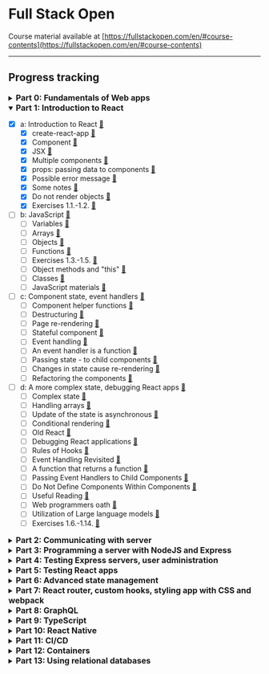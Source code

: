 # Full Stack Open
Course material available at [https://fullstackopen.com/en/#course-contents](https://fullstackopen.com/en/#course-contents)
___
## Progress tracking

<details> 
<summary><span style="font-weight: bold; font-size: 16px;">Part 0: Fundamentals of Web apps</span></summary> 

- [x] a: General info
- [x] b: Fundamentals of Web apps [🔗](https://fullstackopen.com/en/part0/fundamentals_of_web_apps)
    - [x] HTTP GET [🔗](https://fullstackopen.com/en/part0/fundamentals_of_web_apps#http-get)
    - [x] Traditional web applications [🔗](https://fullstackopen.com/en/part0/fundamentals_of_web_apps#traditional-web-applications)
    - [x] Running application logic in the browser [🔗](https://fullstackopen.com/en/part0/fundamentals_of_web_apps#running-application-logic-in-the-browser)
    - [x] Event handlers and Callback functions [🔗](https://fullstackopen.com/en/part0/fundamentals_of_web_apps#event-handlers-and-callback-functions)
    - [x] Document Object Model or DOM [🔗](https://fullstackopen.com/en/part0/fundamentals_of_web_apps#document-object-model-or-dom)
    - [x] Manipulating the document object from console [🔗](https://fullstackopen.com/en/part0/fundamentals_of_web_apps#manipulating-the-document-object-from-console)
    - [x] CSS [🔗](https://fullstackopen.com/en/part0/fundamentals_of_web_apps#css)
    - [x] Loading a page containing JavaScript - review [🔗](https://fullstackopen.com/en/part0/fundamentals_of_web_apps#loading-a-page-containing-java-script-review)
    - [x] Forms and HTTP POST [🔗](https://fullstackopen.com/en/part0/fundamentals_of_web_apps#forms-and-http-post)
    - [x] AJAX [🔗](https://fullstackopen.com/en/part0/fundamentals_of_web_apps#ajax)
    - [x] Single page app [🔗](https://fullstackopen.com/en/part0/fundamentals_of_web_apps#single-page-app)
    - [x] JavaScript-libraries [🔗](https://fullstackopen.com/en/part0/fundamentals_of_web_apps#java-script-libraries)
    - [x] Full-stack web development [🔗](https://fullstackopen.com/en/part0/fundamentals_of_web_apps#full-stack-web-development)
    - [x] JavaScript fatigue [🔗](https://fullstackopen.com/en/part0/fundamentals_of_web_apps#java-script-fatigue)
    - [x] Exercises 0.1.-0.6. [🔗](https://fullstackopen.com/en/part0/fundamentals_of_web_apps#exercises-0-1-0-6)
</details>

<details open> 
<summary><span style="font-weight: bold; font-size: 16px;">Part 1: Introduction to React</span></summary>

- [x] a: Introduction to React [🔗](https://fullstackopen.com/en/part1/introduction_to_react)
  - [x] create-react-app [🔗](https://fullstackopen.com/en/part1/introduction_to_react#create-react-app)
  - [x] Component [🔗](https://fullstackopen.com/en/part1/introduction_to_react#component)
  - [x] JSX [🔗](https://fullstackopen.com/en/part1/introduction_to_react#jsx)
  - [x] Multiple components [🔗](https://fullstackopen.com/en/part1/introduction_to_react#multiple-components)
  - [x] props: passing data to components [🔗](https://fullstackopen.com/en/part1/introduction_to_react#props-passing-data-to-components)
  - [x] Possible error message [🔗](https://fullstackopen.com/en/part1/introduction_to_react#possible-error-message)
  - [x] Some notes [🔗](https://fullstackopen.com/en/part1/introduction_to_react#some-notes)
  - [x] Do not render objects [🔗](https://fullstackopen.com/en/part1/introduction_to_react#do-not-render-objects)
  - [x] Exercises 1.1.-1.2. [🔗](https://fullstackopen.com/en/part1/introduction_to_react#exercises-1-1-1-2) 
- [ ] b: JavaScript [🔗](https://fullstackopen.com/en/part1/java_script)
  - [ ] Variables [🔗](https://fullstackopen.com/en/part1/java_script#variables)
  - [ ] Arrays [🔗](https://fullstackopen.com/en/part1/java_script#arrays)
  - [ ] Objects [🔗](https://fullstackopen.com/en/part1/java_script#objects)
  - [ ] Functions [🔗](https://fullstackopen.com/en/part1/java_script#functions)
  - [ ] Exercises 1.3.-1.5. [🔗](https://fullstackopen.com/en/part1/java_script#exercises-1-3-1-5)
  - [ ] Object methods and "this" [🔗](https://fullstackopen.com/en/part1/java_script#object-methods-and-this)
  - [ ] Classes [🔗](https://fullstackopen.com/en/part1/java_script#classes)
  - [ ] JavaScript materials [🔗](https://fullstackopen.com/en/part1/java_script#java-script-materials)
- [ ] c: Component state, event handlers [🔗](https://fullstackopen.com/en/part1/component_state_event_handlers)
  - [ ] Component helper functions [🔗](https://fullstackopen.com/en/part1/component_state_event_handlers#component-helper-functions)
  - [ ] Destructuring [🔗](https://fullstackopen.com/en/part1/component_state_event_handlers#destructuring)
  - [ ] Page re-rendering [🔗](https://fullstackopen.com/en/part1/component_state_event_handlers#page-re-rendering)
  - [ ] Stateful component [🔗](https://fullstackopen.com/en/part1/component_state_event_handlers#stateful-component)
  - [ ] Event handling [🔗](https://fullstackopen.com/en/part1/component_state_event_handlers#event-handling)
  - [ ] An event handler is a function [🔗](https://fullstackopen.com/en/part1/component_state_event_handlers#an-event-handler-is-a-function)
  - [ ] Passing state - to child components [🔗](https://fullstackopen.com/en/part1/component_state_event_handlers#passing-state-to-child-components)
  - [ ] Changes in state cause re-rendering [🔗](https://fullstackopen.com/en/part1/component_state_event_handlers#changes-in-state-cause-re-rendering)
  - [ ] Refactoring the components [🔗](https://fullstackopen.com/en/part1/component_state_event_handlers#refactoring-the-components)
- [ ] d: A more complex state, debugging React apps [🔗](https://fullstackopen.com/en/part1/a_more_complex_state_debugging_react_apps)
  - [ ] Complex state [🔗](https://fullstackopen.com/en/part1/a_more_complex_state_debugging_react_apps#complex-state)
  - [ ] Handling arrays [🔗](https://fullstackopen.com/en/part1/a_more_complex_state_debugging_react_apps#handling-arrays)
  - [ ] Update of the state is asynchronous [🔗](https://fullstackopen.com/en/part1/a_more_complex_state_debugging_react_apps#update-of-the-state-is-asynchronous)
  - [ ] Conditional rendering [🔗](https://fullstackopen.com/en/part1/a_more_complex_state_debugging_react_apps#conditional-rendering)
  - [ ] Old React [🔗](https://fullstackopen.com/en/part1/a_more_complex_state_debugging_react_apps#old-react)
  - [ ] Debugging React applications [🔗](https://fullstackopen.com/en/part1/a_more_complex_state_debugging_react_apps#debugging-react-applications)
  - [ ] Rules of Hooks [🔗](https://fullstackopen.com/en/part1/a_more_complex_state_debugging_react_apps#rules-of-hooks)
  - [ ] Event Handling Revisited [🔗](https://fullstackopen.com/en/part1/a_more_complex_state_debugging_react_apps#event-handling-revisited)
  - [ ] A function that returns a function [🔗](https://fullstackopen.com/en/part1/a_more_complex_state_debugging_react_apps#a-function-that-returns-a-function)
  - [ ] Passing Event Handlers to Child Components [🔗](https://fullstackopen.com/en/part1/a_more_complex_state_debugging_react_apps#passing-event-handlers-to-child-components)
  - [ ] Do Not Define Components Within Components [🔗](https://fullstackopen.com/en/part1/a_more_complex_state_debugging_react_apps#do-not-define-components-within-components)
  - [ ] Useful Reading [🔗](https://fullstackopen.com/en/part1/a_more_complex_state_debugging_react_apps#useful-reading)
  - [ ] Web programmers oath [🔗](https://fullstackopen.com/en/part1/a_more_complex_state_debugging_react_apps#web-programmers-oath)
  - [ ] Utilization of Large language models [🔗](https://fullstackopen.com/en/part1/a_more_complex_state_debugging_react_apps#utilization-of-large-language-models)
  - [ ] Exercises 1.6.-1.14. [🔗](https://fullstackopen.com/en/part1/a_more_complex_state_debugging_react_apps#exercises-1-6-1-14)
</details>

<details> 
<summary><span style="font-weight: bold; font-size: 16px;">Part 2: Communicating with server</span></summary> 

- [ ] a: Rendering a collection, modules [🔗](https://fullstackopen.com/en/part2/rendering_a_collection_modules)
  - [ ] console.log [🔗](https://fullstackopen.com/en/part2/rendering_a_collection_modules#console-log)
  - [ ] Protip: Visual Studio Code snippets [🔗](https://fullstackopen.com/en/part2/rendering_a_collection_modules#protip-visual-studio-code-snippets)
  - [ ] JavaScript Arrays [🔗](https://fullstackopen.com/en/part2/rendering_a_collection_modules#java-script-arrays)
  - [ ] Event Handlers Revisited [🔗](https://fullstackopen.com/en/part2/rendering_a_collection_modules#event-handlers-revisited)
  - [ ] Rendering Collections [🔗](https://fullstackopen.com/en/part2/rendering_a_collection_modules#rendering-collections)
  - [ ] Key-attribute [🔗](https://fullstackopen.com/en/part2/rendering_a_collection_modules#key-attribute)
  - [ ] Map  [🔗](https://fullstackopen.com/en/part2/rendering_a_collection_modules#map)
  - [ ] Anti-pattern: Array Indexes as Keys [🔗](https://fullstackopen.com/en/part2/rendering_a_collection_modules#anti-pattern-array-indexes-as-keys)
  - [ ] Refactoring Modules [🔗](https://fullstackopen.com/en/part2/rendering_a_collection_modules#refactoring-modules)
  - [ ] When the Application Breaks [🔗](https://fullstackopen.com/en/part2/rendering_a_collection_modules#when-the-application-breaks)
  - [ ] Web developer's oath [🔗](https://fullstackopen.com/en/part2/rendering_a_collection_modules#web-developers-oath)
  - [ ] Exercises 2.1.-2.5. [🔗](https://fullstackopen.com/en/part2/rendering_a_collection_modules#exercises-2-1-2-5)
- [ ] b: Forms [🔗](https://fullstackopen.com/en/part2/forms)
  - [ ] Saving the notes in the component state [🔗](https://fullstackopen.com/en/part2/forms#saving-the-notes-in-the-component-state)
  - [ ] Controlled component [🔗](https://fullstackopen.com/en/part2/forms#controlled-component)
  - [ ] Filtering Displayed Elements [🔗](https://fullstackopen.com/en/part2/forms#filtering-displayed-elements)
  - [ ] Exercises 2.6.-2.10. [🔗](https://fullstackopen.com/en/part2/forms#exercises-2-6-2-10)
- [ ] c: Getting data from server [🔗](https://fullstackopen.com/en/part2/getting_data_from_server)
  - [ ] The browser as a runtime environment [🔗](https://fullstackopen.com/en/part2/getting_data_from_server#the-browser-as-a-runtime-environment)
  - [ ] npm [🔗](https://fullstackopen.com/en/part2/getting_data_from_server#npm)
  - [ ] Axios and promises [🔗](https://fullstackopen.com/en/part2/getting_data_from_server#axios-and-promises)
  - [ ] Effect-hooks [🔗](https://fullstackopen.com/en/part2/getting_data_from_server#effect-hooks)
  - [ ] The development runtime environment [🔗](https://fullstackopen.com/en/part2/getting_data_from_server#the-development-runtime-environment)
  - [ ] Exercise 2.11. [🔗](https://fullstackopen.com/en/part2/getting_data_from_server#exercise-2-11)
- [ ] d: Altering data in server [🔗](https://fullstackopen.com/en/part2/altering_data_in_server)
  - [ ] REST [🔗](https://fullstackopen.com/en/part2/altering_data_in_server#rest)
  - [ ] Sending Data to the Server [🔗](https://fullstackopen.com/en/part2/altering_data_in_server#sending-data-to-the-server)
  - [ ] Changing the Importance of Notes [🔗](https://fullstackopen.com/en/part2/altering_data_in_server#changing-the-importance-of-notes)
  - [ ] Extracting Communication with the Backend into a Separate Module [🔗](https://fullstackopen.com/en/part2/altering_data_in_server#extracting-communication-with-the-backend-into-a-separate-module)
  - [ ] Cleaner Syntax for Defining Object Literals [🔗](https://fullstackopen.com/en/part2/altering_data_in_server#cleaner-syntax-for-defining-object-literals)
  - [ ] Promises and Errors [🔗](https://fullstackopen.com/en/part2/altering_data_in_server#promises-and-errors)
  - [ ] Full stack developer's oath [🔗](https://fullstackopen.com/en/part2/altering_data_in_server#full-stack-developers-oath)
  - [ ] Exercises 2.12.-2.15. [🔗](https://fullstackopen.com/en/part2/altering_data_in_server#exercises-2-12-2-15)
- [ ] e: Adding styles to React app [🔗](https://fullstackopen.com/en/part2/adding_styles_to_react_app)
  - [ ] Improved error message [🔗](https://fullstackopen.com/en/part2/adding_styles_to_react_app#improved-error-message)
  - [ ] Inline styles [🔗](https://fullstackopen.com/en/part2/adding_styles_to_react_app#inline-styles)
  - [ ] Exercises 2.16.-2.17. [🔗](https://fullstackopen.com/en/part2/adding_styles_to_react_app#exercises-2-16-2-17)
  - [ ] Couple of important remarks [🔗](https://fullstackopen.com/en/part2/adding_styles_to_react_app#couple-of-important-remarks)
  - [ ] Exercises 2.18.-2.20. [🔗](https://fullstackopen.com/en/part2/adding_styles_to_react_app#exercises-2-18-2-20)
</details>

<details> 
<summary><span style="font-weight: bold; font-size: 16px;">Part 3: Programming a server with NodeJS and Express</span></summary> 

- [ ] a: Node.js and Express [🔗](https://fullstackopen.com/en/part3/node_js_and_express)
  - [ ] Simple web server [🔗](https://fullstackopen.com/en/part3/node_js_and_express#simple-web-server)
  - [ ] Express [🔗](https://fullstackopen.com/en/part3/node_js_and_express#express)
  - [ ] Web and Express [🔗](https://fullstackopen.com/en/part3/node_js_and_express#web-and-express)
  - [ ] nodemon [🔗](https://fullstackopen.com/en/part3/node_js_and_express#nodemon)
  - [ ] REST [🔗](https://fullstackopen.com/en/part3/node_js_and_express#rest)
  - [ ] Fetching a single resource [🔗](https://fullstackopen.com/en/part3/node_js_and_express#fetching-a-single-resource)
  - [ ] Deleting resources [🔗](https://fullstackopen.com/en/part3/node_js_and_express#deleting-resources)
  - [ ] Postman [🔗](https://fullstackopen.com/en/part3/node_js_and_express#postman)
  - [ ] The Visual Studio Code REST client [🔗](https://fullstackopen.com/en/part3/node_js_and_express#the-visual-studio-code-rest-client)
  - [ ] The WebStorm HTTP Client [🔗](https://fullstackopen.com/en/part3/node_js_and_express#the-web-storm-http-client)
  - [ ] Receiving data [🔗](https://fullstackopen.com/en/part3/node_js_and_express#receiving-data)
  - [ ] Exercises 3.1.-3.6. [🔗](https://fullstackopen.com/en/part3/node_js_and_express#exercises-3-1-3-6)
  - [ ] About HTTP request types [🔗](https://fullstackopen.com/en/part3/node_js_and_express#about-http-request-types)
  - [ ] Middleware [🔗](https://fullstackopen.com/en/part3/node_js_and_express#middleware)
  - [ ] Exercises 3.7.-3.8. [🔗](https://fullstackopen.com/en/part3/node_js_and_express#exercises-3-7-3-8)
- [ ] b: Deploying app to internet [🔗](https://fullstackopen.com/en/part3/deploying_app_to_internet)
  - [ ] Same origin policy and CORS [🔗](https://fullstackopen.com/en/part3/deploying_app_to_internet#same-origin-policy-and-cors)
  - [ ] Application to the Internet [🔗](https://fullstackopen.com/en/part3/deploying_app_to_internet#application-to-the-internet)
  - [ ] Frontend production build [🔗](https://fullstackopen.com/en/part3/deploying_app_to_internet#frontend-production-build)
  - [ ] Serving static files from the backend [🔗](https://fullstackopen.com/en/part3/deploying_app_to_internet#serving-static-files-from-the-backend)
  - [ ] The whole app to the internet [🔗](https://fullstackopen.com/en/part3/deploying_app_to_internet#the-whole-app-to-the-internet)
  - [ ] Streamlining deploying of the frontend [🔗](https://fullstackopen.com/en/part3/deploying_app_to_internet#streamlining-deploying-of-the-frontend)
  - [ ] Proxy [🔗](https://fullstackopen.com/en/part3/deploying_app_to_internet#proxy)
  - [ ] Exercises 3.9.-3.11 [🔗](https://fullstackopen.com/en/part3/deploying_app_to_internet#exercises-3-9-3-11)
- [ ] c: Saving data to MongoDB [🔗](https://fullstackopen.com/en/part3/saving_data_to_mongo_db)
  - [ ] Debugging Node applications [🔗](https://fullstackopen.com/en/part3/saving_data_to_mongo_db#debugging-node-applications)
  - [ ] MongoDB [🔗](https://fullstackopen.com/en/part3/saving_data_to_mongo_db#mongo-db)
  - [ ] Schema [🔗](https://fullstackopen.com/en/part3/saving_data_to_mongo_db#schema)
  - [ ] Creating and saving objects [🔗](https://fullstackopen.com/en/part3/saving_data_to_mongo_db#creating-and-saving-objects)
  - [ ] Fetching objects from the database [🔗](https://fullstackopen.com/en/part3/saving_data_to_mongo_db#fetching-objects-from-the-database)
  - [ ] Exercise 3.12. [🔗](https://fullstackopen.com/en/part3/saving_data_to_mongo_db#exercise-3-12)
  - [ ] Connecting the backend to a database [🔗](https://fullstackopen.com/en/part3/saving_data_to_mongo_db#connecting-the-backend-to-a-database)
  - [ ] Moving db configuration to its own module [🔗](https://fullstackopen.com/en/part3/saving_data_to_mongo_db#moving-db-configuration-to-its-own-module)
  - [ ] Important note to Fly.io users [🔗](https://fullstackopen.com/en/part3/saving_data_to_mongo_db#important-note-to-fly-io-users)
  - [ ] Using database in route handlers [🔗](https://fullstackopen.com/en/part3/saving_data_to_mongo_db#using-database-in-route-handlers)
  - [ ] Verifying frontend and backend integration [🔗](https://fullstackopen.com/en/part3/saving_data_to_mongo_db#verifying-frontend-and-backend-integration)
  - [ ] Exercises 3.13.-3.14. [🔗](https://fullstackopen.com/en/part3/saving_data_to_mongo_db#exercises-3-13-3-14)
  - [ ] Error handling [🔗](https://fullstackopen.com/en/part3/saving_data_to_mongo_db#error-handling)
  - [ ] Moving error handling into middleware [🔗](https://fullstackopen.com/en/part3/saving_data_to_mongo_db#moving-error-handling-into-middleware)
  - [ ] The order of middleware loading [🔗](https://fullstackopen.com/en/part3/saving_data_to_mongo_db#the-order-of-middleware-loading)
  - [ ] Other operations [🔗](https://fullstackopen.com/en/part3/saving_data_to_mongo_db#other-operations)
  - [ ] A true full stack developer's oath [🔗](https://fullstackopen.com/en/part3/saving_data_to_mongo_db#a-true-full-stack-developers-oath)
  - [ ] Exercises 3.15.-3.18. [🔗](https://fullstackopen.com/en/part3/saving_data_to_mongo_db#exercises-3-15-3-18)
- [ ] d: Validation and ESLint [🔗](https://fullstackopen.com/en/part3/validation_and_es_lint)
  - [ ] Deploying the database backend to production [🔗](https://fullstackopen.com/en/part3/validation_and_es_lint#deploying-the-database-backend-to-production)
  - [ ] Exercises 3.19.-3.21. [🔗](https://fullstackopen.com/en/part3/validation_and_es_lint#exercises-3-19-3-21)
  - [ ] Lint [🔗](https://fullstackopen.com/en/part3/validation_and_es_lint#lint)
  - [ ] Exercise 3.22. [🔗](https://fullstackopen.com/en/part3/validation_and_es_lint#exercise-3-22)
</details>

<details> 
<summary><span style="font-weight: bold; font-size: 16px;">Part 4: Testing Express servers, user administration</span></summary> 

- [ ] a: Structure of backend application, introduction to testing [🔗](https://fullstackopen.com/en/part4/structure_of_backend_application_introduction_to_testing)
  - [ ] Project structure [🔗](https://fullstackopen.com/en/part4/structure_of_backend_application_introduction_to_testing#project-structure)
  - [ ] Note on exports [🔗](https://fullstackopen.com/en/part4/structure_of_backend_application_introduction_to_testing#note-on-exports)
  - [ ] Exercises 4.1.-4.2. [🔗](https://fullstackopen.com/en/part4/structure_of_backend_application_introduction_to_testing#exercises-4-1-4-2)
  - [ ] Testing Node applications [🔗](https://fullstackopen.com/en/part4/structure_of_backend_application_introduction_to_testing#testing-node-applications)
  - [ ] Exercises 4.3.-4.7. [🔗](https://fullstackopen.com/en/part4/structure_of_backend_application_introduction_to_testing#exercises-4-3-4-7)
- [ ] b: Testing the backend [🔗](https://fullstackopen.com/en/part4/testing_the_backend)
  - [ ] Test environment [🔗](https://fullstackopen.com/en/part4/testing_the_backend#test-environment)
  - [ ] supertest [🔗](https://fullstackopen.com/en/part4/testing_the_backend#supertest)
  - [ ] Initializing the database before tests [🔗](https://fullstackopen.com/en/part4/testing_the_backend#initializing-the-database-before-tests)
  - [ ] Running tests one by one [🔗](https://fullstackopen.com/en/part4/testing_the_backend#running-tests-one-by-one)
  - [ ] async/await [🔗](https://fullstackopen.com/en/part4/testing_the_backend#async-await)
  - [ ] async/await in the backend [🔗](https://fullstackopen.com/en/part4/testing_the_backend#async-await-in-the-backend)
  - [ ] More tests and refactoring the backend [🔗](https://fullstackopen.com/en/part4/testing_the_backend#more-tests-and-refactoring-the-backend)
  - [ ] Error handling and async/await [🔗](https://fullstackopen.com/en/part4/testing_the_backend#error-handling-and-async-await)
  - [ ] Eliminating the try-catch [🔗](https://fullstackopen.com/en/part4/testing_the_backend#eliminating-the-try-catch)
  - [ ] Optimizing the beforeEach function [🔗](https://fullstackopen.com/en/part4/testing_the_backend#optimizing-the-before-each-function)
  - [ ] A true full stack developer's oath [🔗](https://fullstackopen.com/en/part4/testing_the_backend#a-true-full-stack-developers-oath)
  - [ ] Exercises 4.8.-4.12. [🔗](https://fullstackopen.com/en/part4/testing_the_backend#exercises-4-8-4-12)
  - [ ] Refactoring tests [🔗](https://fullstackopen.com/en/part4/testing_the_backend#refactoring-tests)
  - [ ] Exercises 4.13.-4.14. [🔗](https://fullstackopen.com/en/part4/testing_the_backend#exercises-4-13-4-14)
- [ ] c: User administration [🔗](https://fullstackopen.com/en/part4/user_administration)
  - [ ] References across collections [🔗](https://fullstackopen.com/en/part4/user_administration#references-across-collections)
  - [ ] Mongoose schema for users [🔗](https://fullstackopen.com/en/part4/user_administration#mongoose-schema-for-users)
  - [ ] Creating users [🔗](https://fullstackopen.com/en/part4/user_administration#creating-users)
  - [ ] Creating a new note [🔗](https://fullstackopen.com/en/part4/user_administration#creating-a-new-note)
  - [ ] Populate [🔗](https://fullstackopen.com/en/part4/user_administration#populate)
- [ ] d: Token authentication [🔗](https://fullstackopen.com/en/part4/token_authentication)
  - [ ] Problems of Token-based authentication [🔗](https://fullstackopen.com/en/part4/token_authentication#limiting-creating-new-notes-to-logged-in-users)
  - [ ] End notes [🔗](https://fullstackopen.com/en/part4/token_authentication#end-notes)
  - [ ] Exercises 4.15.-4.23. [🔗](https://fullstackopen.com/en/part4/token_authentication#exercises-4-15-4-23)
- [ ] e: Legacy: Testing with Jest [🔗](https://fullstackopen.com/en/part4/legacy_testing_with_jest)
  - [ ] Testing Node applications [🔗](https://fullstackopen.com/en/part4/legacy_testing_with_jest#testing-node-applications)
  - [ ] Exercises 4.3.-4.7. [🔗](https://fullstackopen.com/en/part4/legacy_testing_with_jest#exercises-4-3-4-7)
  - [ ] Test environment [🔗](https://fullstackopen.com/en/part4/legacy_testing_with_jest#test-environment)
  - [ ] supertest [🔗](https://fullstackopen.com/en/part4/legacy_testing_with_jest#supertest)
  - [ ] Initializing the database before tests [🔗](https://fullstackopen.com/en/part4/legacy_testing_with_jest#initializing-the-database-before-tests)
  - [ ] Running tests one by one [🔗](https://fullstackopen.com/en/part4/legacy_testing_with_jest#running-tests-one-by-one)
  - [ ] async/await [🔗](https://fullstackopen.com/en/part4/legacy_testing_with_jest#async-await)
  - [ ] async/await in the backend [🔗](https://fullstackopen.com/en/part4/legacy_testing_with_jest#async-await-in-the-backend)
  - [ ] More tests and refactoring the backend [🔗](https://fullstackopen.com/en/part4/legacy_testing_with_jest#more-tests-and-refactoring-the-backend)
  - [ ] Error handling and async/await [🔗](https://fullstackopen.com/en/part4/legacy_testing_with_jest#error-handling-and-async-await)
  - [ ] Eliminating the try-catch [🔗](https://fullstackopen.com/en/part4/legacy_testing_with_jest#eliminating-the-try-catch)
  - [ ] Optimizing the beforeEach function [🔗](https://fullstackopen.com/en/part4/legacy_testing_with_jest#optimizing-the-before-each-function)
  - [ ] A true full stack developer's oath [🔗](https://fullstackopen.com/en/part4/legacy_testing_with_jest#a-true-full-stack-developers-oath)
  - [ ] Exercises 4.8.-4.12. [🔗](https://fullstackopen.com/en/part4/legacy_testing_with_jest#exercises-4-8-4-12)
  - [ ] Refactoring tests [🔗](https://fullstackopen.com/en/part4/legacy_testing_with_jest#refactoring-tests)
  - [ ] Exercises 4.13.-4.14. [🔗](https://fullstackopen.com/en/part4/legacy_testing_with_jest#exercises-4-13-4-14)
</details>

<details> 
<summary><span style="font-weight: bold; font-size: 16px;">Part 5: Testing React apps</span></summary> 

- [ ] a: Login in frontend [🔗](https://fullstackopen.com/en/part5/login_in_frontend)
  - [ ] Handling login [🔗](https://fullstackopen.com/en/part5/login_in_frontend#handling-login)
  - [ ] Creating new notes [🔗](https://fullstackopen.com/en/part5/login_in_frontend#handling-login)
  - [ ] Saving the token to the browser's local storage [🔗](https://fullstackopen.com/en/part5/login_in_frontend#saving-the-token-to-the-browsers-local-storage)
  - [ ] Exercises 5.1.-5.4. [🔗](https://fullstackopen.com/en/part5/login_in_frontend#exercises-5-1-5-4)
  - [ ] A note on using local storage [🔗](https://fullstackopen.com/en/part5/login_in_frontend#a-note-on-using-local-storage)
- [ ] b: props.children and proptypes [🔗](https://fullstackopen.com/en/part5/props_children_and_proptypes)
  - [ ] Displaying the login form only when appropriate [🔗](https://fullstackopen.com/en/part5/props_children_and_proptypes#displaying-the-login-form-only-when-appropriate)
  - [ ] The components children, aka. props.children [🔗](https://fullstackopen.com/en/part5/props_children_and_proptypes#the-components-children-aka-props-children)
  - [ ] State of the forms [🔗](https://fullstackopen.com/en/part5/props_children_and_proptypes#state-of-the-forms)
  - [ ] References to components with ref [🔗](https://fullstackopen.com/en/part5/props_children_and_proptypes#references-to-components-with-ref)
  - [ ] One point about components [🔗](https://fullstackopen.com/en/part5/props_children_and_proptypes#one-point-about-components)
  - [ ] The updated full stack developer's oath [🔗](https://fullstackopen.com/en/part5/props_children_and_proptypes#the-updated-full-stack-developers-oath)
  - [ ] Exercises 5.5.-5.11. [🔗](https://fullstackopen.com/en/part5/props_children_and_proptypes#exercises-5-5-5-11)
  - [ ] PropTypes [🔗](https://fullstackopen.com/en/part5/props_children_and_proptypes#prop-types)
  - [ ] ESlint [🔗](https://fullstackopen.com/en/part5/props_children_and_proptypes#e-slint)
  - [ ] Exercise 5.12. [🔗](https://fullstackopen.com/en/part5/props_children_and_proptypes#exercise-5-12)
- [ ] c: Testing React apps [🔗](https://fullstackopen.com/en/part5/testing_react_apps)
  - [ ] Rendering the component for tests [🔗](https://fullstackopen.com/en/part5/testing_react_apps#rendering-the-component-for-tests)
  - [ ] Test file location [🔗](https://fullstackopen.com/en/part5/testing_react_apps#test-file-location)
  - [ ] Searching for content in a component [🔗](https://fullstackopen.com/en/part5/testing_react_apps#searching-for-content-in-a-component)
  - [ ] Debugging tests [🔗](https://fullstackopen.com/en/part5/testing_react_apps#debugging-tests)
  - [ ] Clicking buttons in tests [🔗](https://fullstackopen.com/en/part5/testing_react_apps#clicking-buttons-in-tests)
  - [ ] Tests for the Togglable component [🔗](https://fullstackopen.com/en/part5/testing_react_apps#tests-for-the-togglable-component)
  - [ ] Testing the forms [🔗](https://fullstackopen.com/en/part5/testing_react_apps#testing-the-forms)
  - [ ] About finding the elements [🔗](https://fullstackopen.com/en/part5/testing_react_apps#about-finding-the-elements)
  - [ ] Test coverage [🔗](https://fullstackopen.com/en/part5/testing_react_apps#test-coverage)
  - [ ] Exercises 5.13.-5.16. [🔗](https://fullstackopen.com/en/part5/testing_react_apps#exercises-5-13-5-16)
  - [ ] Frontend integration tests [🔗](https://fullstackopen.com/en/part5/testing_react_apps#frontend-integration-tests)
  - [ ] Snapshot testing [🔗](https://fullstackopen.com/en/part5/testing_react_apps#snapshot-testing)
- [ ] d: End to end testing: Playwright [🔗](https://fullstackopen.com/en/part5/end_to_end_testing_playwright)
  - [ ] Playwright [🔗](https://fullstackopen.com/en/part5/end_to_end_testing_playwright#playwright)
  - [ ] Initializing tests [🔗](https://fullstackopen.com/en/part5/end_to_end_testing_playwright#initializing-tests)
  - [ ] Testing our own code [🔗](https://fullstackopen.com/en/part5/end_to_end_testing_playwright#testing-our-own-code)
  - [ ] Writing on the form [🔗](https://fullstackopen.com/en/part5/end_to_end_testing_playwright#writing-on-the-form)
  - [ ] Testing note creation [🔗](https://fullstackopen.com/en/part5/end_to_end_testing_playwright#testing-note-creation)
  - [ ] Controlling the state of the database [🔗](https://fullstackopen.com/en/part5/end_to_end_testing_playwright#controlling-the-state-of-the-database)
  - [ ] Test for failed login [🔗](https://fullstackopen.com/en/part5/end_to_end_testing_playwright#test-for-failed-login)
  - [ ] Running tests one by one [🔗](https://fullstackopen.com/en/part5/end_to_end_testing_playwright#running-tests-one-by-one)
  - [ ] Helper functions for tests [🔗](https://fullstackopen.com/en/part5/end_to_end_testing_playwright#helper-functions-for-tests)
  - [ ] Note importance change revisited [🔗](https://fullstackopen.com/en/part5/end_to_end_testing_playwright#note-importance-change-revisited)
  - [ ] Test development and debugging [🔗](https://fullstackopen.com/en/part5/end_to_end_testing_playwright#test-development-and-debugging)
  - [ ] Exercises 5.17.-5.23. [🔗](https://fullstackopen.com/en/part5/end_to_end_testing_playwright#exercises-5-17-5-23)
- [ ] e: End to end testing: Cypress [🔗](https://fullstackopen.com/en/part5/end_to_end_testing_cypress)
  - [ ] Cypress [🔗](https://fullstackopen.com/en/part5/end_to_end_testing_cypress#cypress)
  - [ ] Writing to a form [🔗](https://fullstackopen.com/en/part5/end_to_end_testing_cypress#writing-to-a-form)
  - [ ] Testing new note form [🔗](https://fullstackopen.com/en/part5/end_to_end_testing_cypress#testing-new-note-form)
  - [ ] Controlling the state of the database [🔗](https://fullstackopen.com/en/part5/end_to_end_testing_cypress#controlling-the-state-of-the-database)
  - [ ] Failed login test [🔗](https://fullstackopen.com/en/part5/end_to_end_testing_cypress#failed-login-test)
  - [ ] Bypassing the UI [🔗](https://fullstackopen.com/en/part5/end_to_end_testing_cypress#bypassing-the-ui)
  - [ ] Changing the importance of a note [🔗](https://fullstackopen.com/en/part5/end_to_end_testing_cypress#changing-the-importance-of-a-note)
  - [ ] Running and debugging the tests [🔗](https://fullstackopen.com/en/part5/end_to_end_testing_cypress#running-and-debugging-the-tests)
  - [ ] Exercises 5.17.-5.23. [🔗](https://fullstackopen.com/en/part5/end_to_end_testing_cypress#exercises-5-17-5-23)
</details>

<details> 
<summary><span style="font-weight: bold; font-size: 16px;">Part 6: Advanced state management</span></summary> 

- [ ] a: Flux-architecture and Redux [🔗](https://fullstackopen.com/en/part6/flux_architecture_and_redux)
  - [ ] Flux-architecture [🔗](https://fullstackopen.com/en/part6/flux_architecture_and_redux#flux-architecture)
  - [ ] Redux [🔗](https://fullstackopen.com/en/part6/flux_architecture_and_redux#redux)
  - [ ] A note about the use of createStore [🔗](https://fullstackopen.com/en/part6/flux_architecture_and_redux#a-note-about-the-use-of-create-store)
  - [ ] Redux-notes [🔗](https://fullstackopen.com/en/part6/flux_architecture_and_redux#redux-notes)
  - [ ] Pure functions, immutable [🔗](https://fullstackopen.com/en/part6/flux_architecture_and_redux#pure-functions-immutable)
  - [ ] Array spread syntax [🔗](https://fullstackopen.com/en/part6/flux_architecture_and_redux#array-spread-syntax)
  - [ ] Exercises 6.1.-6.2. [🔗](https://fullstackopen.com/en/part6/flux_architecture_and_redux#exercises-6-1-6-2)
  - [ ] Uncontrolled form [🔗](https://fullstackopen.com/en/part6/flux_architecture_and_redux#uncontrolled-form)
  - [ ] Action creators [🔗](https://fullstackopen.com/en/part6/flux_architecture_and_redux#action-creators)
  - [ ] Forwarding Redux Store to various components [🔗](https://fullstackopen.com/en/part6/flux_architecture_and_redux#forwarding-redux-store-to-various-components)
  - [ ] More components [🔗](https://fullstackopen.com/en/part6/flux_architecture_and_redux#more-components)
  - [ ] Exercises 6.3.-6.8. [🔗](https://fullstackopen.com/en/part6/flux_architecture_and_redux#exercises-6-3-6-8)
- [ ] b: Many reducers [🔗](https://fullstackopen.com/en/part6/many_reducers)
  - [ ] Store with complex state [🔗](https://fullstackopen.com/en/part6/many_reducers#store-with-complex-state)
  - [ ] Combined reducers [🔗](https://fullstackopen.com/en/part6/many_reducers#combined-reducers)
  - [ ] Finishing the filters [🔗](https://fullstackopen.com/en/part6/many_reducers#finishing-the-filters)
  - [ ] Exercise 6.9 [🔗](https://fullstackopen.com/en/part6/many_reducers#exercise-6-9)
  - [ ] Redux Toolkit [🔗](https://fullstackopen.com/en/part6/many_reducers#redux-toolkit)
  - [ ] Redux Toolkit and console.log [🔗](https://fullstackopen.com/en/part6/many_reducers#redux-toolkit-and-console-log)
  - [ ] Redux DevTools [🔗](https://fullstackopen.com/en/part6/many_reducers#redux-dev-tools)
  - [ ] Exercises 6.10.-6.13. [🔗](https://fullstackopen.com/en/part6/many_reducers#exercises-6-10-6-13)
- [ ] c: Communicating with server in a Redux application [🔗](https://fullstackopen.com/en/part6/communicating_with_server_in_a_redux_application)
  - [ ] Getting data from the backend [🔗](https://fullstackopen.com/en/part6/communicating_with_server_in_a_redux_application#getting-data-from-the-backend)
  - [ ] Sending data to the backend [🔗](https://fullstackopen.com/en/part6/communicating_with_server_in_a_redux_application#sending-data-to-the-backend)
  - [ ] Exercises 6.14.-6.15. [🔗](https://fullstackopen.com/en/part6/communicating_with_server_in_a_redux_application#exercises-6-14-6-15)
  - [ ] Asynchronous actions and Redux Thunk [🔗](https://fullstackopen.com/en/part6/communicating_with_server_in_a_redux_application#asynchronous-actions-and-redux-thunk)
  - [ ] Exercises 6.16.-6.19. [🔗](https://fullstackopen.com/en/part6/communicating_with_server_in_a_redux_application#exercises-6-16-6-19)
- [ ] d: React Query, useReducer and the context [🔗](https://fullstackopen.com/en/part6/react_query_use_reducer_and_the_context)
  - [ ] Managing data on the server with the React Query library [🔗](https://fullstackopen.com/en/part6/react_query_use_reducer_and_the_context#managing-data-on-the-server-with-the-react-query-library)
  - [ ] Synchronizing data to the server using React Query [🔗](https://fullstackopen.com/en/part6/react_query_use_reducer_and_the_context#synchronizing-data-to-the-server-using-react-query)
  - [ ] Optimizing the performance [🔗](https://fullstackopen.com/en/part6/react_query_use_reducer_and_the_context#optimizing-the-performance)
  - [ ] Exercises 6.20.-6.22. [🔗](https://fullstackopen.com/en/part6/react_query_use_reducer_and_the_context#exercises-6-20-6-22)
  - [ ] useReducer [🔗](https://fullstackopen.com/en/part6/react_query_use_reducer_and_the_context#use-reducer)
  - [ ] Using context for passing the state to components [🔗](https://fullstackopen.com/en/part6/react_query_use_reducer_and_the_context#using-context-for-passing-the-state-to-components)
  - [ ] Defining the counter context in a separate file [🔗](https://fullstackopen.com/en/part6/react_query_use_reducer_and_the_context#defining-the-counter-context-in-a-separate-file)
  - [ ] Exercises 6.23.-6.24. [🔗](https://fullstackopen.com/en/part6/react_query_use_reducer_and_the_context#exercises-6-23-6-24)
  - [ ] Which state management solution to choose? [🔗](https://fullstackopen.com/en/part6/react_query_use_reducer_and_the_context#which-state-management-solution-to-choose)
</details>

<details> 
<summary><span style="font-weight: bold; font-size: 16px;">Part 7: React router, custom hooks, styling app with CSS and webpack</span></summary> 

- [ ] a: React Router [🔗](https://fullstackopen.com/en/part7/react_router)
  - [ ] Application navigation structure [🔗](https://fullstackopen.com/en/part7/react_router#application-navigation-structure)
  - [ ] React Router [🔗](https://fullstackopen.com/en/part7/react_router#react-router)
  - [ ] Parameterized route [🔗](https://fullstackopen.com/en/part7/react_router#parameterized-route)
  - [ ] useNavigate [🔗](https://fullstackopen.com/en/part7/react_router#use-navigate)
  - [ ] Redirect [🔗](https://fullstackopen.com/en/part7/react_router#redirect)
  - [ ] Parameterized route revisited [🔗](https://fullstackopen.com/en/part7/react_router#parameterized-route-revisited)
  - [ ] Exercises 7.1.-7.3. [🔗](https://fullstackopen.com/en/part7/react_router#exercises-7-1-7-3)
- [ ] b Custom hooks [🔗](https://fullstackopen.com/en/part7/custom_hooks)
  - [ ] Hooks [🔗](https://fullstackopen.com/en/part7/custom_hooks#hooks)
  - [ ] Custom hooks [🔗](https://fullstackopen.com/en/part7/custom_hooks#custom-hooks)
  - [ ] Spread attributes [🔗](https://fullstackopen.com/en/part7/custom_hooks#spread-attributes)
  - [ ] More about hooks [🔗](https://fullstackopen.com/en/part7/custom_hooks#more-about-hooks)
  - [ ] Exercises 7.4.-7.8. [🔗](https://fullstackopen.com/en/part7/custom_hooks#exercises-7-4-7-8)
- [ ] c: More about styles [🔗](https://fullstackopen.com/en/part7/more_about_styles)
  - [ ] Ready-made UI libraries [🔗](https://fullstackopen.com/en/part7/more_about_styles#ready-made-ui-libraries)
  - [ ] React Bootstrap [🔗](https://fullstackopen.com/en/part7/more_about_styles#react-bootstrap)
  - [ ] Material UI [🔗](https://fullstackopen.com/en/part7/more_about_styles#material-ui)
  - [ ] Closing thoughts [🔗](https://fullstackopen.com/en/part7/more_about_styles#closing-thoughts)
  - [ ] Other UI frameworks [🔗](https://fullstackopen.com/en/part7/more_about_styles#other-ui-frameworks)
  - [ ] Styled components [🔗](https://fullstackopen.com/en/part7/more_about_styles#styled-components)
  - [ ] Exercises [🔗](https://fullstackopen.com/en/part7/more_about_styles#exercises)
- [ ] d: Webpack [🔗](https://fullstackopen.com/en/part7/webpack)
  - [ ] Bundling [🔗](https://fullstackopen.com/en/part7/webpack#bundling)
  - [ ] Configuration file [🔗](https://fullstackopen.com/en/part7/webpack#configuration-file)
  - [ ] Bundling React [🔗](https://fullstackopen.com/en/part7/webpack#bundling-react)
  - [ ] Loaders [🔗](https://fullstackopen.com/en/part7/webpack#loaders)
  - [ ] Transpilers [🔗](https://fullstackopen.com/en/part7/webpack#transpilers)
  - [ ] CSS [🔗](https://fullstackopen.com/en/part7/webpack#css)
  - [ ] Webpack-dev-server [🔗](https://fullstackopen.com/en/part7/webpack#webpack-dev-server)
  - [ ] Source maps [🔗](https://fullstackopen.com/en/part7/webpack#source-maps)
  - [ ] Minifying the code [🔗](https://fullstackopen.com/en/part7/webpack#minifying-the-code)
  - [ ] Development and production configuration [🔗](https://fullstackopen.com/en/part7/webpack#development-and-production-configuration)
  - [ ] Polyfill [🔗](https://fullstackopen.com/en/part7/webpack#polyfill)
- [ ] e: Class components, Miscellaneous [🔗](https://fullstackopen.com/en/part7/class_components_miscellaneous)
  - [ ] Class Components [🔗](https://fullstackopen.com/en/part7/class_components_miscellaneous#class-components)
  - [ ] Organization of code in React application [🔗](https://fullstackopen.com/en/part7/class_components_miscellaneous#organization-of-code-in-react-application)
  - [ ] Frontend and backend in the same repository [🔗](https://fullstackopen.com/en/part7/class_components_miscellaneous#frontend-and-backend-in-the-same-repository)
  - [ ] Changes on the server [🔗](https://fullstackopen.com/en/part7/class_components_miscellaneous#changes-on-the-server)
  - [ ] Virtual DOM [🔗](https://fullstackopen.com/en/part7/class_components_miscellaneous#virtual-dom)
  - [ ] On the role of React in applications [🔗](https://fullstackopen.com/en/part7/class_components_miscellaneous#on-the-role-of-react-in-applications)
  - [ ] React/node-application security [🔗](https://fullstackopen.com/en/part7/class_components_miscellaneous#react-node-application-security)
  - [ ] Current trends [🔗](https://fullstackopen.com/en/part7/class_components_miscellaneous#current-trends)
  - [ ] Useful libraries and interesting links [🔗](https://fullstackopen.com/en/part7/class_components_miscellaneous#useful-libraries-and-interesting-links)
- [ ] f: Exercises: extending the bloglist [🔗](https://fullstackopen.com/en/part7/exercises_extending_the_bloglist)
  - [ ] Exercises 7.9.-7.21. [🔗](https://fullstackopen.com/en/part7/exercises_extending_the_bloglist#exercises-7-9-7-21)
  - [ ] State Management: Redux [🔗](https://fullstackopen.com/en/part7/exercises_extending_the_bloglist#state-management-redux)
  - [ ] State Management: React Query and Context [🔗](https://fullstackopen.com/en/part7/exercises_extending_the_bloglist#state-management-react-query-and-context)
  - [ ] Views [🔗](https://fullstackopen.com/en/part7/exercises_extending_the_bloglist#views)
</details>

<details> 
<summary><span style="font-weight: bold; font-size: 16px;">Part 8: GraphQL</span></summary> 

- [ ] a: GraphQL-server [🔗](https://fullstackopen.com/en/part8/graph_ql_server)
  - [ ] Schemas and queries [🔗](https://fullstackopen.com/en/part8/graph_ql_server#schemas-and-queries)
  - [ ] Apollo Server [🔗](https://fullstackopen.com/en/part8/graph_ql_server#schemas-and-queries)
  - [ ] Apollo Studio Explorer [🔗](https://fullstackopen.com/en/part8/graph_ql_server#apollo-studio-explorer)
  - [ ] Parameters of a resolver [🔗](https://fullstackopen.com/en/part8/graph_ql_server#parameters-of-a-resolver)
  - [ ] The default resolver [🔗](https://fullstackopen.com/en/part8/graph_ql_server#the-default-resolver)
  - [ ] Object within an object [🔗](https://fullstackopen.com/en/part8/graph_ql_server#object-within-an-object)
  - [ ] Mutations [🔗](https://fullstackopen.com/en/part8/graph_ql_server#mutations)
  - [ ] Error handling [🔗](https://fullstackopen.com/en/part8/graph_ql_server#error-handling)
  - [ ] Enum [🔗](https://fullstackopen.com/en/part8/graph_ql_server#enum)
  - [ ] Changing a phone number [🔗](https://fullstackopen.com/en/part8/graph_ql_server#changing-a-phone-number)
  - [ ] More on queries [🔗](https://fullstackopen.com/en/part8/graph_ql_server#more-on-queries)
  - [ ] Exercises 8.1.-8.7 [🔗](https://fullstackopen.com/en/part8/graph_ql_server#exercises-8-1-8-7)
- [ ] b: React and GraphQL [🔗](https://fullstackopen.com/en/part8/react_and_graph_ql)
  - [ ] Apollo client [🔗](https://fullstackopen.com/en/part8/react_and_graph_ql#apollo-client)
  - [ ] Making queries [🔗](https://fullstackopen.com/en/part8/react_and_graph_ql#making-queries)
  - [ ] Named queries and variables [🔗](https://fullstackopen.com/en/part8/react_and_graph_ql#named-queries-and-variables)
  - [ ] Cache [🔗](https://fullstackopen.com/en/part8/react_and_graph_ql#cache)
  - [ ] Doing mutations [🔗](https://fullstackopen.com/en/part8/react_and_graph_ql#doing-mutations)
  - [ ] Updating the cache [🔗](https://fullstackopen.com/en/part8/react_and_graph_ql#updating-the-cache)
  - [ ] Handling mutation errors [🔗](https://fullstackopen.com/en/part8/react_and_graph_ql#handling-mutation-errors)
  - [ ] Updating a phone number [🔗](https://fullstackopen.com/en/part8/react_and_graph_ql#updating-a-phone-number)
  - [ ] Apollo Client and the applications state [🔗](https://fullstackopen.com/en/part8/react_and_graph_ql#apollo-client-and-the-applications-state)
  - [ ] Exercises 8.8.-8.12 [🔗](https://fullstackopen.com/en/part8/react_and_graph_ql#exercises-8-8-8-12)
- [ ] c: Database and user administration [🔗](https://fullstackopen.com/en/part8/database_and_user_administration)
  - [ ] Mongoose and Apollo [🔗](https://fullstackopen.com/en/part8/database_and_user_administration#mongoose-and-apollo)
  - [ ] Validation [🔗](https://fullstackopen.com/en/part8/database_and_user_administration#validation)
  - [ ] User and log in [🔗](https://fullstackopen.com/en/part8/database_and_user_administration#user-and-log-in)
  - [ ] Friends list [🔗](https://fullstackopen.com/en/part8/database_and_user_administration#friends-list)
  - [ ] Exercises 8.13.-8.16 [🔗](https://fullstackopen.com/en/part8/database_and_user_administration#exercises-8-13-8-16)
- [ ] d: Login and updating the cache [🔗](https://fullstackopen.com/en/part8/login_and_updating_the_cache)
  - [ ] User login [🔗](https://fullstackopen.com/en/part8/login_and_updating_the_cache#user-login)
  - [ ] Adding a token to a header [🔗](https://fullstackopen.com/en/part8/login_and_updating_the_cache#adding-a-token-to-a-header)
  - [ ] Updating cache, revisited [🔗](https://fullstackopen.com/en/part8/login_and_updating_the_cache#updating-cache-revisited)
  - [ ] Exercises 8.17.-8.22 [🔗](https://fullstackopen.com/en/part8/login_and_updating_the_cache#exercises-8-17-8-22)
- [ ] e: Fragments and subscriptions [🔗](https://fullstackopen.com/en/part8/fragments_and_subscriptions)
  - [ ] Fragments [🔗](https://fullstackopen.com/en/part8/fragments_and_subscriptions#fragments)
  - [ ] Subscriptions [🔗](https://fullstackopen.com/en/part8/fragments_and_subscriptions#subscriptions)
  - [ ] Refactoring the backend [🔗](https://fullstackopen.com/en/part8/fragments_and_subscriptions#refactoring-the-backend)
  - [ ] Subscriptions on the server [🔗](https://fullstackopen.com/en/part8/fragments_and_subscriptions#subscriptions-on-the-server)
  - [ ] Subscriptions on the client [🔗](https://fullstackopen.com/en/part8/fragments_and_subscriptions#subscriptions-on-the-client)
  - [ ] n+1 problem [🔗](https://fullstackopen.com/en/part8/fragments_and_subscriptions#n-1-problem)
  - [ ] Epilogue [🔗](https://fullstackopen.com/en/part8/fragments_and_subscriptions#epilogue)
  - [ ] Exercises 8.23.-8.26 [🔗](https://fullstackopen.com/en/part8/fragments_and_subscriptions#exercises-8-23-8-26)
  - [ ] Submitting exercises and getting the credits [🔗](https://fullstackopen.com/en/part8/fragments_and_subscriptions#submitting-exercises-and-getting-the-credits)
</details>

<details> 
<summary><span style="font-weight: bold; font-size: 16px;">Part 9: TypeScript</span></summary> 

- [ ] a: Background and introduction [🔗](https://fullstackopen.com/en/part9/background_and_introduction)
  - [ ] Main principle [🔗](https://fullstackopen.com/en/part9/background_and_introduction#main-principle)
  - [ ] TypeScript key language features [🔗](https://fullstackopen.com/en/part9/background_and_introduction#type-script-key-language-features)
  - [ ] Why should one use TypeScript? [🔗](https://fullstackopen.com/en/part9/background_and_introduction#why-should-one-use-type-script)
  - [ ] What does TypeScript not fix? [🔗](https://fullstackopen.com/en/part9/background_and_introduction#what-does-type-script-not-fix)
- [ ] b: First steps with TypeScript [🔗](https://fullstackopen.com/en/part9/first_steps_with_type_script)
  - [ ] Setting things up [🔗](https://fullstackopen.com/en/part9/first_steps_with_type_script#setting-things-up)
  - [ ] Creating your first own types [🔗](https://fullstackopen.com/en/part9/first_steps_with_type_script#creating-your-first-own-types)
  - [ ] Type narrowing [🔗](https://fullstackopen.com/en/part9/first_steps_with_type_script#type-narrowing)
  - [ ] Accessing command line arguments [🔗](https://fullstackopen.com/en/part9/first_steps_with_type_script#accessing-command-line-arguments)
  - [ ] @types/{npm_package} [🔗](https://fullstackopen.com/en/part9/first_steps_with_type_script#types-npm-package)
  - [ ] Improving the project [🔗](https://fullstackopen.com/en/part9/first_steps_with_type_script#improving-the-project)
  - [ ] The alternative array syntax [🔗](https://fullstackopen.com/en/part9/first_steps_with_type_script#the-alternative-array-syntax)
  - [ ] Exercises 9.1-9.3 [🔗](https://fullstackopen.com/en/part9/first_steps_with_type_script#exercises-9-1-9-3)
  - [ ] More about tsconfig [🔗](https://fullstackopen.com/en/part9/first_steps_with_type_script#more-about-tsconfig)
  - [ ] Adding Express to the mix [🔗](https://fullstackopen.com/en/part9/first_steps_with_type_script#more-about-tsconfig)
  - [ ] Exercises 9.4-9.5 [🔗](https://fullstackopen.com/en/part9/first_steps_with_type_script#exercises-9-4-9-5)
  - [ ] The horrors of any [🔗](https://fullstackopen.com/en/part9/first_steps_with_type_script#the-horrors-of-any)
  - [ ] Type assertion [🔗](https://fullstackopen.com/en/part9/first_steps_with_type_script#type-assertion)
  - [ ] Exercises 9.6-9.7 [🔗](https://fullstackopen.com/en/part9/first_steps_with_type_script#exercises-9-6-9-7)
- [ ] c: Typing an Express app [🔗](https://fullstackopen.com/en/part9/typing_an_express_app)
  - [ ] Setting up the project [🔗](https://fullstackopen.com/en/part9/typing_an_express_app#setting-up-the-project)
  - [ ] Let there be code [🔗](https://fullstackopen.com/en/part9/typing_an_express_app#let-there-be-code)
  - [ ] Exercises 9.8-9.9 [🔗](https://fullstackopen.com/en/part9/typing_an_express_app#exercises-9-8-9-9)
  - [ ] Implementing the functionality [🔗](https://fullstackopen.com/en/part9/typing_an_express_app#exercises-9-8-9-9)
  - [ ] Node and JSON modules [🔗](https://fullstackopen.com/en/part9/typing_an_express_app#node-and-json-modules)
  - [ ] Utility Types [🔗](https://fullstackopen.com/en/part9/typing_an_express_app#utility-types)
  - [ ] Typing the request and response [🔗](https://fullstackopen.com/en/part9/typing_an_express_app#typing-the-request-and-response)
  - [ ] Exercises 9.10-9.11 [🔗](https://fullstackopen.com/en/part9/typing_an_express_app#exercises-9-10-9-11)
  - [ ] Preventing an accidental undefined result [🔗](https://fullstackopen.com/en/part9/typing_an_express_app#preventing-an-accidental-undefined-result)
  - [ ] Adding a new diary [🔗](https://fullstackopen.com/en/part9/typing_an_express_app#adding-a-new-diary)
  - [ ] Validating requests [🔗](https://fullstackopen.com/en/part9/typing_an_express_app#validating-requests)
  - [ ] Type guards [🔗](https://fullstackopen.com/en/part9/typing_an_express_app#type-guards)
  - [ ] Enum [🔗](https://fullstackopen.com/en/part9/typing_an_express_app#enum)
  - [ ] Exercises 9.12-9.13 [🔗](https://fullstackopen.com/en/part9/typing_an_express_app#exercises-9-12-9-13)
  - [ ] Using schema validation libraries [🔗](https://fullstackopen.com/en/part9/typing_an_express_app#using-schema-validation-libraries)
  - [ ] Parsing request body in middleware [🔗](https://fullstackopen.com/en/part9/typing_an_express_app#parsing-request-body-in-middleware)
  - [ ] Exercises 9.14 [🔗](https://fullstackopen.com/en/part9/typing_an_express_app#exercises-9-14)
- [ ] d: React with types [🔗](https://fullstackopen.com/en/part9/react_with_types)
  - [ ] Vite with TypeScript [🔗](https://fullstackopen.com/en/part9/react_with_types#vite-with-type-script)
  - [ ] React components with TypeScript [🔗](https://fullstackopen.com/en/part9/react_with_types#vite-with-type-script)
  - [ ] Exercise 9.15 [🔗](https://fullstackopen.com/en/part9/react_with_types#vite-with-type-script)
  - [ ] Deeper type usage [🔗](https://fullstackopen.com/en/part9/react_with_types#deeper-type-usage)
  - [ ] More type narrowing [🔗](https://fullstackopen.com/en/part9/react_with_types#more-type-narrowing)
  - [ ] Exercise 9.16 [🔗](https://fullstackopen.com/en/part9/react_with_types#exercise-9-16)
  - [ ] React app with state [🔗](https://fullstackopen.com/en/part9/react_with_types#react-app-with-state)
  - [ ] Communicating with the server [🔗](https://fullstackopen.com/en/part9/react_with_types#communicating-with-the-server)
  - [ ] A note about defining object types [🔗](https://fullstackopen.com/en/part9/react_with_types#a-note-about-defining-object-types)
  - [ ] Exercises 9.17-9.20 [🔗](https://fullstackopen.com/en/part9/react_with_types#exercises-9-17-9-20)
- [ ] e: Grande finale: Patientor [🔗](https://fullstackopen.com/en/part9/grande_finale_patientor)
  - [ ] Working with an existing codebase [🔗](https://fullstackopen.com/en/part9/grande_finale_patientor#working-with-an-existing-codebase)
  - [ ] Patientor frontend [🔗](https://fullstackopen.com/en/part9/grande_finale_patientor#patientor-frontend)
  - [ ] Exercises 9.21-9.22 [🔗](https://fullstackopen.com/en/part9/grande_finale_patientor#exercises-9-21-9-22)
  - [ ] Full entries [🔗](https://fullstackopen.com/en/part9/grande_finale_patientor#full-entries)
  - [ ] Omit with unions [🔗](https://fullstackopen.com/en/part9/grande_finale_patientor#omit-with-unions)
  - [ ] Exercises 9.23-9.30 [🔗](https://fullstackopen.com/en/part9/grande_finale_patientor#exercises-9-23-9-30)
  - [ ] Submitting exercises and getting the credits [🔗](https://fullstackopen.com/en/part9/grande_finale_patientor#submitting-exercises-and-getting-the-credits)
</details>

<details> 
<summary><span style="font-weight: bold; font-size: 16px;">Part 10: React Native</span></summary> 

- [ ] a: Introduction to React Native [🔗](https://fullstackopen.com/en/part10/introduction_to_react_native)
  - [ ] About this part [🔗](https://fullstackopen.com/en/part10/introduction_to_react_native#about-this-part)
  - [ ] Submitting exercises and earning credits [🔗](https://fullstackopen.com/en/part10/introduction_to_react_native#submitting-exercises-and-earning-credits)
  - [ ] Initializing the application [🔗](https://fullstackopen.com/en/part10/introduction_to_react_native#initializing-the-application)
  - [ ] Setting up the development environment [🔗](https://fullstackopen.com/en/part10/introduction_to_react_native#setting-up-the-development-environment)
  - [ ] Exercise 10.1 [🔗](https://fullstackopen.com/en/part10/introduction_to_react_native#setting-up-the-development-environment)
  - [ ] ESLint [🔗](https://fullstackopen.com/en/part10/introduction_to_react_native#es-lint)
  - [ ] Exercise 10.2 [🔗](https://fullstackopen.com/en/part10/introduction_to_react_native#exercise-10-2)
  - [ ] Debugging [🔗](https://fullstackopen.com/en/part10/introduction_to_react_native#debugging)
- [ ] b: React Native basics [🔗](https://fullstackopen.com/en/part10/react_native_basics)
  - [ ] Core components [🔗](https://fullstackopen.com/en/part10/react_native_basics#core-components)
  - [ ] Manually reloading the application [🔗](https://fullstackopen.com/en/part10/react_native_basics#manually-reloading-the-application)
  - [ ] Exercise 10.3 [🔗](https://fullstackopen.com/en/part10/react_native_basics#exercise-10-3)
  - [ ] Style [🔗](https://fullstackopen.com/en/part10/react_native_basics#style)
  - [ ] Consistent user interface with theming [🔗](https://fullstackopen.com/en/part10/react_native_basics#consistent-user-interface-with-theming)
  - [ ] Using flexbox for layout [🔗](https://fullstackopen.com/en/part10/react_native_basics#using-flexbox-for-layout)
  - [ ] Exercises 10.4-10.5 [🔗](https://fullstackopen.com/en/part10/react_native_basics#exercises-10-4-10-5)
  - [ ] Routing [🔗](https://fullstackopen.com/en/part10/react_native_basics#routing)
  - [ ] Exercises 10.6-10.7 [🔗](https://fullstackopen.com/en/part10/react_native_basics#exercises-10-6-10-7)
  - [ ] Form state management [🔗](https://fullstackopen.com/en/part10/react_native_basics#form-state-management)
  - [ ] Exercise 10.8 [🔗](https://fullstackopen.com/en/part10/react_native_basics#exercise-10-8)
  - [ ] Form validation [🔗](https://fullstackopen.com/en/part10/react_native_basics#form-validation)
  - [ ] Exercise 10.9 [🔗](https://fullstackopen.com/en/part10/react_native_basics#exercise-10-9)
  - [ ] Platform-specific code [🔗](https://fullstackopen.com/en/part10/react_native_basics#platform-specific-code)
  - [ ] Exercise 10.10 [🔗](https://fullstackopen.com/en/part10/react_native_basics#exercise-10-10)
- [ ] c: Communicating with server [🔗](https://fullstackopen.com/en/part10/communicating_with_server)
  - [ ] HTTP requests [🔗](https://fullstackopen.com/en/part10/communicating_with_server#http-requests)
  - [ ] GraphQL and Apollo client [🔗](https://fullstackopen.com/en/part10/communicating_with_server#graph-ql-and-apollo-client)
  - [ ] Organizing GraphQL related code [🔗](https://fullstackopen.com/en/part10/communicating_with_server#organizing-graph-ql-related-code)
  - [ ] Evolving the structure [🔗](https://fullstackopen.com/en/part10/communicating_with_server#evolving-the-structure)
  - [ ] Exercise 10.11 [🔗](https://fullstackopen.com/en/part10/communicating_with_server#exercise-10-11)
  - [ ] Environment variables [🔗](https://fullstackopen.com/en/part10/communicating_with_server#environment-variables)
  - [ ] Exercise 10.12 [🔗](https://fullstackopen.com/en/part10/communicating_with_server#exercise-10-12)
  - [ ] Storing data in the user's device [🔗](https://fullstackopen.com/en/part10/communicating_with_server#storing-data-in-the-users-device)
  - [ ] Exercises 10.13. - 10.14 [🔗](https://fullstackopen.com/en/part10/communicating_with_server#exercises-10-13-10-14)
  - [ ] Enhancing Apollo Client's requests [🔗](https://fullstackopen.com/en/part10/communicating_with_server#enhancing-apollo-clients-requests)
  - [ ] Using React Context for dependency injection [🔗](https://fullstackopen.com/en/part10/communicating_with_server#using-react-context-for-dependency-injection)
  - [ ] Exercises 10.15. - 10.16 [🔗](https://fullstackopen.com/en/part10/communicating_with_server#exercises-10-15-10-16)
- [ ] d: Testing and extending our application [🔗](https://fullstackopen.com/en/part10/testing_and_extending_our_application)
  - [ ] Testing React Native applications [🔗](https://fullstackopen.com/en/part10/testing_and_extending_our_application#testing-react-native-applications)
  - [ ] Organizing tests [🔗](https://fullstackopen.com/en/part10/testing_and_extending_our_application#organizing-tests)
  - [ ] Testing components [🔗](https://fullstackopen.com/en/part10/testing_and_extending_our_application#testing-components)
  - [ ] Handling dependencies in tests [🔗](https://fullstackopen.com/en/part10/testing_and_extending_our_application#handling-dependencies-in-tests)
  - [ ] Exercises 10.17. - 10.18 [🔗](https://fullstackopen.com/en/part10/testing_and_extending_our_application#exercises-10-17-10-18)
  - [ ] Extending our application [🔗](https://fullstackopen.com/en/part10/testing_and_extending_our_application#extending-our-application)
  - [ ] Exercises 10.19. - 10.26 [🔗](https://fullstackopen.com/en/part10/testing_and_extending_our_application#exercises-10-19-10-26)
  - [ ] Cursor-based pagination [🔗](https://fullstackopen.com/en/part10/testing_and_extending_our_application#cursor-based-pagination)
  - [ ] Infinite scrolling [🔗](https://fullstackopen.com/en/part10/testing_and_extending_our_application#infinite-scrolling)
  - [ ] Exercise 10.27 [🔗](https://fullstackopen.com/en/part10/testing_and_extending_our_application#exercise-10-27)
  - [ ] Additional resources [🔗](https://fullstackopen.com/en/part10/testing_and_extending_our_application#additional-resources)
  - [ ] Closing words [🔗](https://fullstackopen.com/en/part10/testing_and_extending_our_application#closing-words)
</details>

<details> 
<summary><span style="font-weight: bold; font-size: 16px;">Part 11: CI/CD</span></summary> 

- [ ] a: Introduction to CI/CD [🔗]()https://fullstackopen.com/en/part11/introduction_to_ci_cd
  - [ ] Getting software to production [🔗](https://fullstackopen.com/en/part11/introduction_to_ci_cd#getting-software-to-production)
  - [ ] Some useful terms [🔗](https://fullstackopen.com/en/part11/introduction_to_ci_cd#some-useful-terms)
  - [ ] What is CI? [🔗](https://fullstackopen.com/en/part11/introduction_to_ci_cd#what-is-ci)
  - [ ] Packaging and Deployment as a part of CI [🔗](https://fullstackopen.com/en/part11/introduction_to_ci_cd#packaging-and-deployment-as-a-part-of-ci)
  - [ ] Why is it important? [🔗](https://fullstackopen.com/en/part11/introduction_to_ci_cd#why-is-it-important)
  - [ ] Important principles [🔗](https://fullstackopen.com/en/part11/introduction_to_ci_cd#why-is-it-important)
  - [ ] Types of CI setup [🔗](https://fullstackopen.com/en/part11/introduction_to_ci_cd#types-of-ci-setup)
  - [ ] Exercise 11.1 [🔗](https://fullstackopen.com/en/part11/introduction_to_ci_cd#exercise-11-1)
- [ ] b: Getting started with GitHub Actions [🔗](https://fullstackopen.com/en/part11/getting_started_with_git_hub_actions)
  - [ ] Basic needs [🔗](https://fullstackopen.com/en/part11/getting_started_with_git_hub_actions#basic-needs)
  - [ ] Exercise 11.2. [🔗](https://fullstackopen.com/en/part11/getting_started_with_git_hub_actions#exercise-11-2)
  - [ ] Getting started with workflows [🔗](https://fullstackopen.com/en/part11/getting_started_with_git_hub_actions#getting-started-with-workflows)
  - [ ] Exercises 11.3-11.4. [🔗](https://fullstackopen.com/en/part11/getting_started_with_git_hub_actions#exercises-11-3-11-4)
  - [ ] Setting up lint, test and build steps [🔗](https://fullstackopen.com/en/part11/getting_started_with_git_hub_actions#setting-up-lint-test-and-build-steps)
  - [ ] Exercises 11.5.-11.9. [🔗](https://fullstackopen.com/en/part11/getting_started_with_git_hub_actions#exercises-11-5-11-9)
- [ ] c: Deployment [🔗](https://fullstackopen.com/en/part11/deployment)
  - [ ] Anything that can go wrong... [🔗](https://fullstackopen.com/en/part11/deployment#anything-that-can-go-wrong)
  - [ ] What does a good deployment system do? [🔗](https://fullstackopen.com/en/part11/deployment#what-does-a-good-deployment-system-do)
  - [ ] Has the app been deployed? [🔗](https://fullstackopen.com/en/part11/deployment#has-the-app-been-deployed)
  - [ ] Exercises 11.10-11.12. (Fly.io) [🔗](https://fullstackopen.com/en/part11/deployment#exercises-11-10-11-12-fly-io)
  - [ ] Exercises 11.10-11.12. (Render) [🔗](https://fullstackopen.com/en/part11/deployment#exercises-11-10-11-12-fly-io)
- [ ] d: Keeping green [🔗](https://fullstackopen.com/en/part11/keeping_green)
  - [ ] Working with Pull Requests [🔗](https://fullstackopen.com/en/part11/keeping_green#working-with-pull-requests)
  - [ ] Exercises 11.13-11.14. [🔗](https://fullstackopen.com/en/part11/keeping_green#exercises-11-13-11-14)
  - [ ] Versioning [🔗](https://fullstackopen.com/en/part11/keeping_green#versioning)
  - [ ] Exercises 11.15-11.16. [🔗](https://fullstackopen.com/en/part11/keeping_green#exercises-11-15-11-16)
  - [ ] A note about using third-party actions [🔗](https://fullstackopen.com/en/part11/keeping_green#a-note-about-using-third-party-actions)
  - [ ] Keep the main branch protected [🔗](https://fullstackopen.com/en/part11/keeping_green#keep-the-main-branch-protected)
  - [ ] Exercise 11.17 [🔗](https://fullstackopen.com/en/part11/keeping_green#exercise-11-17)
- [ ] e: Expanding Further [🔗](https://fullstackopen.com/en/part11/expanding_further)
  - [ ] Visibility and Understanding [🔗](https://fullstackopen.com/en/part11/expanding_further#visibility-and-understanding)
  - [ ] Notifications [🔗](https://fullstackopen.com/en/part11/expanding_further#notifications)
  - [ ] Exercise 11.18 [🔗](https://fullstackopen.com/en/part11/expanding_further#notifications)
  - [ ] Metrics [🔗](https://fullstackopen.com/en/part11/expanding_further#metrics)
  - [ ] Periodic tasks [🔗](https://fullstackopen.com/en/part11/expanding_further#periodic-tasks)
  - [ ] Exercises 11.19-11.21 [🔗](https://fullstackopen.com/en/part11/expanding_further#exercises-11-19-11-21)
  - [ ] Submitting exercises and getting the credits [🔗](https://fullstackopen.com/en/part11/expanding_further#submitting-exercises-and-getting-the-credits)
</details>

<details> 
<summary><span style="font-weight: bold; font-size: 16px;">Part 12: Containers</span></summary> 

- [ ] a: Introduction to Containers [🔗](https://fullstackopen.com/en/part12/introduction_to_containers)
  - [ ] About this part [🔗](https://fullstackopen.com/en/part12/introduction_to_containers#about-this-part)
  - [ ] Exercise 12.1 [🔗](https://fullstackopen.com/en/part12/introduction_to_containers#exercise-12-1)
  - [ ] Warning [🔗](https://fullstackopen.com/en/part12/introduction_to_containers#warning)
  - [ ] Submitting exercises and earning credits [🔗](https://fullstackopen.com/en/part12/introduction_to_containers#submitting-exercises-and-earning-credits)
  - [ ] Tools of the trade [🔗](https://fullstackopen.com/en/part12/introduction_to_containers#tools-of-the-trade)
  - [ ] Installing everything required for this part [🔗](https://fullstackopen.com/en/part12/introduction_to_containers#installing-everything-required-for-this-part)
  - [ ] Containers and images [🔗](https://fullstackopen.com/en/part12/introduction_to_containers#containers-and-images)
  - [ ] Exercise 12.2 [🔗](https://fullstackopen.com/en/part12/introduction_to_containers#containers-and-images)
  - [ ] Ubuntu image [🔗](https://fullstackopen.com/en/part12/introduction_to_containers#ubuntu-image)
  - [ ] Exercise 12.3 - 12.4 [🔗](https://fullstackopen.com/en/part12/introduction_to_containers#exercise-12-3-12-4)
  - [ ] Other Docker commands [🔗](https://fullstackopen.com/en/part12/introduction_to_containers#other-docker-commands)
- [ ] b: Building and configuring environments [🔗](https://fullstackopen.com/en/part12/building_and_configuring_environments)
  - [ ] Dockerfile [🔗](https://fullstackopen.com/en/part12/building_and_configuring_environments#dockerfile)
  - [ ] More meaningful image [🔗](https://fullstackopen.com/en/part12/building_and_configuring_environments#more-meaningful-image)
  - [ ] Exercise 12.5. [🔗](https://fullstackopen.com/en/part12/building_and_configuring_environments#exercise-12-5)
  - [ ] Using Docker compose [🔗](https://fullstackopen.com/en/part12/building_and_configuring_environments#using-docker-compose)
  - [ ] Exercise 12.6. [🔗](https://fullstackopen.com/en/part12/building_and_configuring_environments#exercise-12-6)
  - [ ] Utilizing containers in development [🔗](https://fullstackopen.com/en/part12/building_and_configuring_environments#utilizing-containers-in-development)
  - [ ] Bind mount and initializing the database [🔗](https://fullstackopen.com/en/part12/building_and_configuring_environments#bind-mount-and-initializing-the-database)
  - [ ] Still problems? [🔗](https://fullstackopen.com/en/part12/building_and_configuring_environments#still-problems)
  - [ ] Persisting data with volumes [🔗](https://fullstackopen.com/en/part12/building_and_configuring_environments#persisting-data-with-volumes)
  - [ ] Exercise 12.7. [🔗](https://fullstackopen.com/en/part12/building_and_configuring_environments#exercise-12-7)
  - [ ] Debugging issues in containers [🔗](https://fullstackopen.com/en/part12/building_and_configuring_environments#debugging-issues-in-containers)
  - [ ] Exercise 12.8. [🔗](https://fullstackopen.com/en/part12/building_and_configuring_environments#exercise-12-8)
  - [ ] Redis [🔗](https://fullstackopen.com/en/part12/building_and_configuring_environments#redis)
  - [ ] Exercises 12.9. - 12.11. [🔗](https://fullstackopen.com/en/part12/building_and_configuring_environments#exercises-12-9-12-11)
  - [ ] Persisting data with Redis [🔗](https://fullstackopen.com/en/part12/building_and_configuring_environments#persisting-data-with-redis)
  - [ ] Exercise 12.12. [🔗](https://fullstackopen.com/en/part12/building_and_configuring_environments#exercise-12-12)
- [ ] c: Basics of Orchestration [🔗](https://fullstackopen.com/en/part12/basics_of_orchestration)
  - [ ] React in container [🔗](https://fullstackopen.com/en/part12/basics_of_orchestration#react-in-container)
  - [ ] Using multiple stages [🔗](https://fullstackopen.com/en/part12/basics_of_orchestration#using-multiple-stages)
  - [ ] Exercises 12.13 - 12.14. [🔗](https://fullstackopen.com/en/part12/basics_of_orchestration#exercises-12-13-12-14)
  - [ ] Development in containers [🔗](https://fullstackopen.com/en/part12/basics_of_orchestration#development-in-containers)
  - [ ] Exercise 12.15 [🔗](https://fullstackopen.com/en/part12/basics_of_orchestration#exercise-12-15)
  - [ ] Communication between containers in a Docker network [🔗](https://fullstackopen.com/en/part12/basics_of_orchestration#communication-between-containers-in-a-docker-network)
  - [ ] Exercise 12.16 [🔗](https://fullstackopen.com/en/part12/basics_of_orchestration#exercise-12-16)
  - [ ] Communications between containers in a more ambitious environment [🔗](https://fullstackopen.com/en/part12/basics_of_orchestration#communications-between-containers-in-a-more-ambitious-environment)
  - [ ] Exercises 12.17. - 12.19. [🔗](https://fullstackopen.com/en/part12/basics_of_orchestration#exercises-12-17-12-19)
  - [ ] Tools for Production [🔗](https://fullstackopen.com/en/part12/basics_of_orchestration#tools-for-production)
  - [ ] Exercises 12.20.-12.22. [🔗](https://fullstackopen.com/en/part12/basics_of_orchestration#exercises-12-20-12-22)
  - [ ] Submitting exercises and getting the credits [🔗](https://fullstackopen.com/en/part12/basics_of_orchestration#submitting-exercises-and-getting-the-credits)
</details>

<details> 
<summary><span style="font-weight: bold; font-size: 16px;">Part 13: Using relational databases</span></summary> 

- [ ] a: Using relational databases with Sequelize [🔗](https://fullstackopen.com/en/part13/using_relational_databases_with_sequelize)
  - [ ] Advantages and disadvantages of document databases [🔗](https://fullstackopen.com/en/part13/using_relational_databases_with_sequelize#advantages-and-disadvantages-of-document-databases)
  - [ ] Application database [🔗](https://fullstackopen.com/en/part13/using_relational_databases_with_sequelize#application-database)
  - [ ] Node application using a relational database [🔗](https://fullstackopen.com/en/part13/using_relational_databases_with_sequelize#node-application-using-a-relational-database)
  - [ ] Model [🔗](https://fullstackopen.com/en/part13/using_relational_databases_with_sequelize#model)
  - [ ] Exercises 13.1.-13.3. [🔗](https://fullstackopen.com/en/part13/using_relational_databases_with_sequelize#exercises-13-1-13-3)
  - [ ] Creating database tables automatically [🔗](https://fullstackopen.com/en/part13/using_relational_databases_with_sequelize#creating-database-tables-automatically)
  - [ ] Other operations [🔗](https://fullstackopen.com/en/part13/using_relational_databases_with_sequelize#other-operations)
  - [ ] Printing the objects returned by Sequelize to the console [🔗](https://fullstackopen.com/en/part13/using_relational_databases_with_sequelize#printing-the-objects-returned-by-sequelize-to-the-console)
  - [ ] Exercise 13.4. [🔗](https://fullstackopen.com/en/part13/using_relational_databases_with_sequelize#exercise-13-4)
- [ ] b: Join tables and queries [🔗](https://fullstackopen.com/en/part13/join_tables_and_queries)
  - [ ] Application structuring [🔗](https://fullstackopen.com/en/part13/join_tables_and_queries#application-structuring)
  - [ ] Exercises 13.5.-13.7. [🔗](https://fullstackopen.com/en/part13/join_tables_and_queries#exercises-13-5-13-7)
  - [ ] User management [🔗](https://fullstackopen.com/en/part13/join_tables_and_queries#exercises-13-5-13-7)
  - [ ] Connection between the tables [🔗](https://fullstackopen.com/en/part13/join_tables_and_queries#connection-between-the-tables)
  - [ ] Proper insertion of notes [🔗](https://fullstackopen.com/en/part13/join_tables_and_queries#proper-insertion-of-notes)
  - [ ] Fine-tuning [🔗](https://fullstackopen.com/en/part13/join_tables_and_queries#fine-tuning)
  - [ ] Attention to the definition of the models [🔗](https://fullstackopen.com/en/part13/join_tables_and_queries#attention-to-the-definition-of-the-models)
  - [ ] Exercises 13.8.-13.12. [🔗](https://fullstackopen.com/en/part13/join_tables_and_queries#exercises-13-8-13-12)
  - [ ] More queries [🔗](https://fullstackopen.com/en/part13/join_tables_and_queries#more-queries)
  - [ ] Exercises 13.13.-13.16 [🔗](https://fullstackopen.com/en/part13/join_tables_and_queries#exercises-13-13-13-16)
- [ ] c: Migrations, many-to-many relationships [🔗](https://fullstackopen.com/en/part13/migrations_many_to_many_relationships)
  - [ ] Migrations [🔗](https://fullstackopen.com/en/part13/migrations_many_to_many_relationships#migrations)
  - [ ] Admin user and user disabling [🔗](https://fullstackopen.com/en/part13/migrations_many_to_many_relationships#admin-user-and-user-disabling)
  - [ ] Exercises 13.17-13.18. [🔗](https://fullstackopen.com/en/part13/migrations_many_to_many_relationships#admin-user-and-user-disabling)
  - [ ] Many-to-many relationships [🔗](https://fullstackopen.com/en/part13/migrations_many_to_many_relationships#many-to-many-relationships)
  - [ ] Note on the properties of Sequelize model objects [🔗](https://fullstackopen.com/en/part13/migrations_many_to_many_relationships#note-on-the-properties-of-sequelize-model-objects)
  - [ ] Revisiting many-to-many relationships [🔗](https://fullstackopen.com/en/part13/migrations_many_to_many_relationships#revisiting-many-to-many-relationships)
  - [ ] Exercises 13.19.-13.23. [🔗](https://fullstackopen.com/en/part13/migrations_many_to_many_relationships#exercises-13-19-13-23)
  - [ ] Concluding remarks [🔗](https://fullstackopen.com/en/part13/migrations_many_to_many_relationships#concluding-remarks)
  - [ ] Exercise 13.24. [🔗](https://fullstackopen.com/en/part13/migrations_many_to_many_relationships#exercise-13-24)
  - [ ] Submitting exercises and getting the credits [🔗](https://fullstackopen.com/en/part13/migrations_many_to_many_relationships#submitting-exercises-and-getting-the-credits)
</details>

